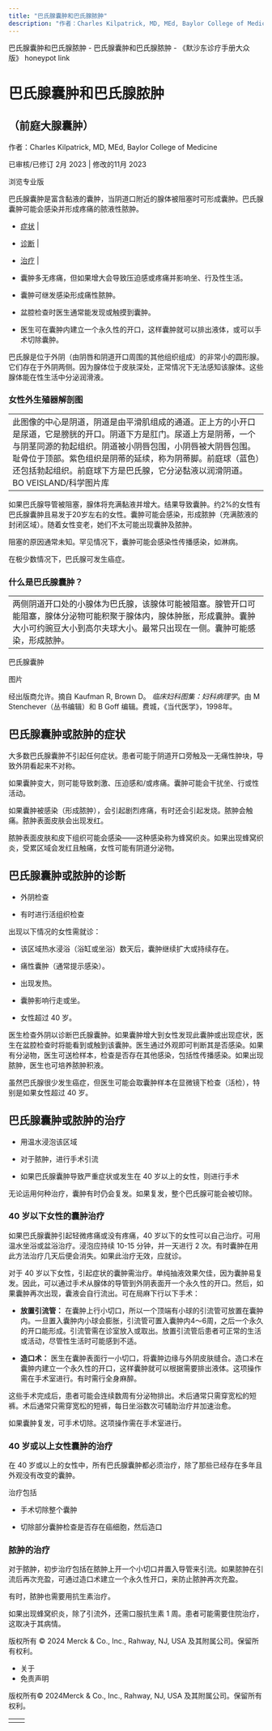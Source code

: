 ```yaml
---
title: "巴氏腺囊肿和巴氏腺脓肿"
description: "作者：Charles Kilpatrick, MD, MEd, Baylor College of Medicine"
---
```


﻿巴氏腺囊肿和巴氏腺脓肿 \- 巴氏腺囊肿和巴氏腺脓肿 \- 《默沙东诊疗手册大众版》 honeypot link

# 巴氏腺囊肿和巴氏腺脓肿

## （前庭大腺囊肿）

作者：Charles Kilpatrick, MD, MEd, Baylor College of Medicine

已审核/已修订 2月 2023 \| 修改的11月 2023

浏览专业版

巴氏腺囊肿是富含黏液的囊肿，当阴道口附近的腺体被阻塞时可形成囊肿。巴氏腺囊肿可能会感染并形成疼痛的脓液性脓肿。

- [症状](#症状_v13953202_zh) \|
- [诊断](#诊断_v77219363_zh) \|
- [治疗](#治疗_v13953228_zh) \|

- 囊肿多无疼痛，但如果增大会导致压迫感或疼痛并影响坐、行及性生活。

- 囊肿可继发感染形成痛性脓肿。

- 盆腔检查时医生通常能发现或触摸到囊肿。

- 医生可在囊肿内建立一个永久性的开口，这样囊肿就可以排出液体，或可以手术切除囊肿。


巴氏腺是位于外阴（由阴唇和阴道开口周围的其他组织组成）的非常小的圆形腺。它们存在于外阴两侧。因为腺体位于皮肤深处，正常情况下无法感知该腺体。这些腺体能在性生活中分泌润滑液。

### 女性外生殖器解剖图

|     |
| --- |
| 此图像的中心是阴道，阴道是由平滑肌组成的通道。正上方的小开口是尿道，它是膀胱的开口。阴道下方是肛门。尿道上方是阴蒂，一个与阴茎同源的勃起组织。阴道被小阴唇包围，小阴唇被大阴唇包围。耻骨位于顶部。紫色组织是阴蒂的延续，称为阴蒂脚。前庭球（蓝色）还包括勃起组织。前庭球下方是巴氏腺，它分泌黏液以润滑阴道。<br>BO VEISLAND/科学图片库<br> |

如果巴氏腺导管被阻塞，腺体将充满黏液并增大。结果导致囊肿。约2%的女性有巴氏腺囊肿且易发于20岁左右的女性。囊肿可能会感染，形成脓肿（充满脓液的封闭区域）。随着女性变老，她们不太可能出现囊肿及脓肿。

阻塞的原因通常未知。罕见情况下，囊肿可能会感染性传播感染，如淋病。

在极少数情况下，巴氏腺可发生癌症。

### 什么是巴氏腺囊肿？

|     |
| --- |
| 两侧阴道开口处的小腺体为巴氏腺，该腺体可能被阻塞。腺管开口可能阻塞，腺体分泌物可能积聚于腺体内，腺体肿胀，形成囊肿。囊肿大小可约豌豆大小到高尔夫球大小。最常只出现在一侧。囊肿可能感染，形成脓肿。<br> |

巴氏腺囊肿



图片

经出版商允许。摘自 Kaufman R, Brown D。 _临床妇科图集：妇科病理学_。由 M Stenchever（丛书编辑）和 B Goff 编辑。费城，《当代医学》，1998年。

## 巴氏腺囊肿或脓肿的症状

大多数巴氏腺囊肿不引起任何症状。患者可能于阴道开口旁触及一无痛性肿块，导致外阴看起来不对称。

如果囊肿变大，则可能导致刺激、压迫感和/或疼痛。囊肿可能会干扰坐、行或性活动。

如果囊肿被感染（形成脓肿），会引起剧烈疼痛，有时还会引起发烧。脓肿会触痛。脓肿表面皮肤会出现发红。

脓肿表面皮肤和皮下组织可能会感染——这种感染称为蜂窝织炎。如果出现蜂窝织炎，受累区域会发红且触痛，女性可能有阴道分泌物。

## 巴氏腺囊肿或脓肿的诊断

- 外阴检查

- 有时进行活组织检查


出现以下情况的女性需就诊：

- 该区域热水浸浴（浴缸或坐浴）数天后，囊肿继续扩大或持续存在。

- 痛性囊肿（通常提示感染）。

- 出现发热。

- 囊肿影响行走或坐。

- 女性超过 40 岁。


医生检查外阴以诊断巴氏腺囊肿。如果囊肿增大到女性发现此囊肿或出现症状，医生在盆腔检查时将能看到或触到该囊肿。医生通过外观即可判断其是否感染。如果有分泌物，医生可送检样本，检查是否存在其他感染，包括性传播感染。如果出现脓肿，医生也可培养脓肿积液。

虽然巴氏腺很少发生癌症，但医生可能会取囊肿样本在显微镜下检查（活检），特别是如果女性超过 40 岁。

## 巴氏腺囊肿或脓肿的治疗

- 用温水浸泡该区域

- 对于脓肿，进行手术引流

- 如果巴氏腺囊肿导致严重症状或发生在 40 岁以上的女性，则进行手术


无论运用何种治疗，囊肿有时仍会复发。如果复发，整个巴氏腺可能会被切除。

### 40 岁以下女性的囊肿治疗

如果巴氏腺囊肿引起轻微疼痛或没有疼痛，40 岁以下的女性可以自己治疗。可用温水坐浴或盆浴治疗。浸泡应持续 10-15 分钟，并一天进行 2 次。有时囊肿在用此方法治疗几天后便会消失。如果此治疗无效，应就诊。

对于 40 岁以下女性，引起症状的囊肿需治疗。单纯抽液效果欠佳，因为囊肿易复发。因此，可以通过手术从腺体的导管到外阴表面开一个永久性的开口。然后，如果囊肿再次出现，囊液会自行流出。可在局麻下行以下手术：

- **放置引流管：** 在囊肿上行小切口，所以一个顶端有小球的引流管可放置在囊肿内。一旦置入囊肿内小球会膨胀，引流管可置入囊肿内4～6周，之后一个永久的开口能形成。引流管需在诊室放入或取出。放置引流管后患者可正常的生活或活动，尽管性生活时可能感到不适。

- **造口术：** 医生在囊肿表面行一小切口，将囊肿边缘与外阴皮肤缝合。造口术在囊肿内建立一个永久性的开口，这样囊肿就可以根据需要排出液体。这项操作需在手术室进行。有时需行全身麻醉。


这些手术完成后，患者可能会连续数周有分泌物排出。术后通常只需穿宽松的短裤。术后通常只需穿宽松的短裤，每日坐浴数次可辅助治疗并加速治愈。

如果囊肿复发，可手术切除。这项操作需在手术室进行。

### 40 岁或以上女性囊肿的治疗

在 40 岁或以上的女性中，所有巴氏腺囊肿都必须治疗，除了那些已经存在多年且外观没有改变的囊肿。

治疗包括

- 手术切除整个囊肿

- 切除部分囊肿检查是否存在癌细胞，然后造口


### 脓肿的治疗

对于脓肿，初步治疗包括在脓肿上开一个小切口并置入导管来引流。如果脓肿在引流后再次充盈，可通过造口术建立一个永久性开口，来防止脓肿再次充盈。

有时，脓肿也需要用抗生素治疗。

如果出现蜂窝织炎，除了引流外，还需口服抗生素 1 周。患者可能需要住院治疗，这取决于其病情。



版权所有 © 2024
Merck & Co., Inc., Rahway, NJ, USA 及其附属公司。保留所有权利。

- 关于
- 免责声明

版权所有© 2024Merck & Co., Inc., Rahway, NJ, USA 及其附属公司。保留所有权利。

|     |     |
| --- | --- |
|  |  |